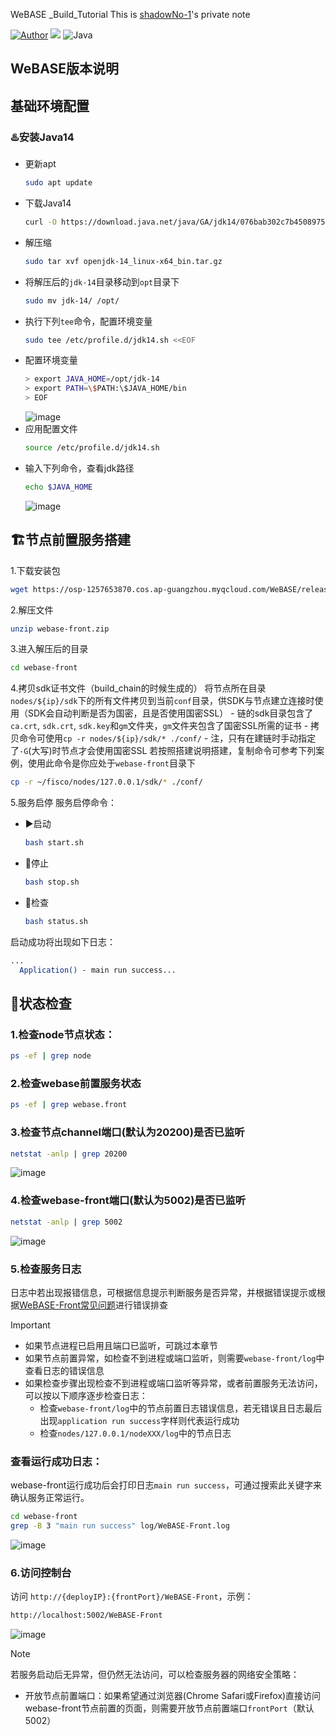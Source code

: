 WeBASE _Build_Tutorial
This is [shadowNo-1](https://github.com/shadowNo-1)'s private note

[![Author](https://img.shields.io/badge/author-shadowNo--1-informational?style=flat&logo=github&logoColor=181717&color=green)](https://github.com/shadowNo-1)
![](https://img.shields.io/badge/license-GNU-informational?style=flat&logo=gnu&logoColor=white&color=A42E2B)
![Java](https://is.gd/QQflSA)

## WeBASE版本说明

## 基础环境配置
### ♨️安装Java14
- 更新apt
  ```bash
  sudo apt update
  ```
- 下载Java14
  ```bash
  curl -O https://download.java.net/java/GA/jdk14/076bab302c7b4508975440c56f6cc26a/36/GPL/openjdk-14_linux-x64_bin.tar.gz
  ```
- 解压缩
  ```bash
  sudo tar xvf openjdk-14_linux-x64_bin.tar.gz
  ```
- 将解压后的`jdk-14`目录移动到`opt`目录下
  ```bash
  sudo mv jdk-14/ /opt/
  ```
- 执行下列`tee`命令，配置环境变量
  ```bash
  sudo tee /etc/profile.d/jdk14.sh <<EOF
  ```
- 配置环境变量
  ```bash
  > export JAVA_HOME=/opt/jdk-14
  > export PATH=\$PATH:\$JAVA_HOME/bin
  > EOF
  ```
  ![image](https://github.com/shadowNo-1/WeBASE-_Build_Tutorial/assets/61909905/b89239b3-05cc-4f87-ba06-f7a2a7d17017)
- 应用配置文件
  ```bash
  source /etc/profile.d/jdk14.sh
  ```
- 输入下列命令，查看jdk路径
  ```bash
  echo $JAVA_HOME
  ```
  ![image](https://github.com/shadowNo-1/WeBASE-_Build_Tutorial/assets/61909905/39f1f5ab-b098-4bde-96e1-b6fe285e77f5)



## 🏗️节点前置服务搭建
  1.下载安装包
  ```bash
  wget https://osp-1257653870.cos.ap-guangzhou.myqcloud.com/WeBASE/releases/download/v1.5.5/webase-front.zip
  ```
  2.解压文件
  ```bash
  unzip webase-front.zip
  ```
  3.进入解压后的目录
  ```bash
  cd webase-front
  ```
  4.拷贝sdk证书文件（build_chain的时候生成的）
  将节点所在目录`nodes/${ip}/sdk`下的所有文件拷贝到当前`conf`目录，供SDK与节点建立连接时使用（SDK会自动判断是否为国密，且是否使用国密SSL）
    - 链的sdk目录包含了`ca.crt`, `sdk.crt`, `sdk.key`和`gm`文件夹，`gm`文件夹包含了国密SSL所需的证书
    - 拷贝命令可使用`cp -r nodes/${ip}/sdk/* ./conf/`
    - 注，只有在建链时手动指定了`-G`(大写)时节点才会使用国密SSL
  若按照[](https://github.com/shadowNo-1/FISCO-BCOS_Build_Tutorial/)搭建说明搭建，复制命令可参考下列案例，使用此命令是你应处于`webase-front`目录下
  ```bash
  cp -r ~/fisco/nodes/127.0.0.1/sdk/* ./conf/
  ```
  5.服务启停
    服务启停命令：
  - ▶️启动
    ```bash
    bash start.sh
    ```
  - 🛑停止
    ```bash
    bash stop.sh
    ```
  - 🚩检查
    ```bash
    bash status.sh 
    ```
  启动成功将出现如下日志：
  ```bash
  ...
  	Application() - main run success...
  ```


## 🧐状态检查
  ### 1.检查node节点状态：
  ```bash
  ps -ef | grep node
  ```
  ### 2.检查webase前置服务状态
  ```bash
  ps -ef | grep webase.front
  ```
  ### 3.检查节点channel端口(默认为20200)是否已监听
  ```bash
  netstat -anlp | grep 20200
  ```
  ![image](https://github.com/shadowNo-1/WeBASE-_Build_Tutorial/assets/61909905/ef823e3f-0b52-443c-8338-6cbc62966f08)

  ### 4.检查webase-front端口(默认为5002)是否已监听
  ```bash
  netstat -anlp | grep 5002
  ```
  ![image](https://github.com/shadowNo-1/WeBASE-_Build_Tutorial/assets/61909905/ed7a236e-9e90-45c2-917b-6af9736a7e59)

  ### 5.检查服务日志
  日志中若出现报错信息，可根据信息提示判断服务是否异常，并根据错误提示或根据[WeBASE-Front常见问题](https://webasedoc.readthedocs.io/zh-cn/latest/docs/WeBASE-Front/appendix.html)进行错误排查

 > [!IMPORTANT]
 > - 如果节点进程已启用且端口已监听，可跳过本章节
 > - 如果节点前置异常，如检查不到进程或端口监听，则需要`webase-front/log`中查看日志的错误信息
 > - 如果检查步骤出现检查不到进程或端口监听等异常，或者前置服务无法访问，可以按以下顺序逐步检查日志：
 >   - 检查`webase-front/log`中的节点前置日志错误信息，若无错误且日志最后出现`application run success`字样则代表运行成功
 >   - 检查`nodes/127.0.0.1/nodeXXX/log`中的节点日志

  ### 查看运行成功日志：
  webase-front运行成功后会打印日志`main run success`，可通过搜索此关键字来确认服务正常运行。
  ```bash
  cd webase-front
  grep -B 3 "main run success" log/WeBASE-Front.log
  ```
  ![image](https://github.com/shadowNo-1/WeBASE-_Build_Tutorial/assets/61909905/4475c8ac-2043-458f-b84a-fc5b4feaf2a7)

   ### 6.访问控制台
   访问 `http://{deployIP}:{frontPort}/WeBASE-Front`，示例：
   ```bash
   http://localhost:5002/WeBASE-Front 
   ```
  ![image](https://github.com/shadowNo-1/WeBASE-_Build_Tutorial/assets/61909905/a32f6723-7a23-4ff4-841a-a9e8514aebc1)

> [!NOTE]
> 若服务启动后无异常，但仍然无法访问，可以检查服务器的网络安全策略：
> - 开放节点前置端口：如果希望通过浏览器(Chrome Safari或Firefox)直接访问webase-front节点前置的页面，则需要开放节点前置端口`frontPort`（默认5002）

